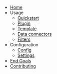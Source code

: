 - [Home](/)
- Usage
  - [Quickstart](usage/quickstart.md)
  - [Plugin](usage/middleware.md)
  - [Template](usage/template.md)
  - [Data connectors](usage/dataConnectors.md)
  - [Filters](usage/filters.md)
- Configuration
  - [Config](configuration/config.md)
  - [Settings](configuration/settings.md)
- [End Goals](endgoals.md)
- [Contributing](contributing.md)